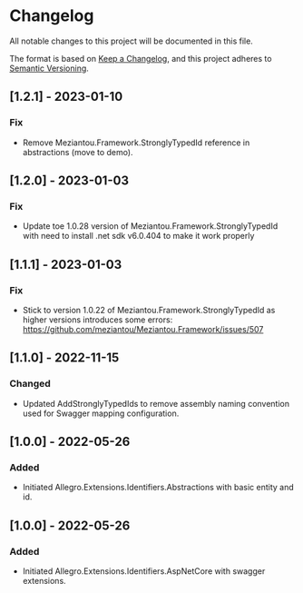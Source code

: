 # Changelog

All notable changes to this project will be documented in this file.

The format is based on [Keep a Changelog](https://keepachangelog.com/en/1.0.0/), and this project adheres
to [Semantic Versioning](https://semver.org/spec/v2.0.0.html).

## [1.2.1] - 2023-01-10

### Fix

* Remove Meziantou.Framework.StronglyTypedId reference in abstractions (move to demo).

## [1.2.0] - 2023-01-03

### Fix

* Update toe 1.0.28 version of Meziantou.Framework.StronglyTypedId with need to install .net sdk v6.0.404 to make it work properly

## [1.1.1] - 2023-01-03

### Fix

* Stick to version 1.0.22 of Meziantou.Framework.StronglyTypedId as higher versions introduces some errors: https://github.com/meziantou/Meziantou.Framework/issues/507

## [1.1.0] - 2022-11-15

### Changed

* Updated AddStronglyTypedIds to remove assembly naming convention used for Swagger mapping configuration.

## [1.0.0] - 2022-05-26

### Added

* Initiated Allegro.Extensions.Identifiers.Abstractions with basic entity and id.

## [1.0.0] - 2022-05-26

### Added

* Initiated Allegro.Extensions.Identifiers.AspNetCore with swagger extensions.
